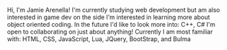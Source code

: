 Hi, I'm Jamie Arenella!
I'm currently studying web development but am also interested in game dev on the side
I'm interested in learning more about object oriented coding.
In the future I'd like to look more into: C++, C#
I'm open to collaborating on just about anything!
Currently I am most familiar with: HTML, CSS, JavaScript, Lua, JQuery, BootStrap, and Bulma
